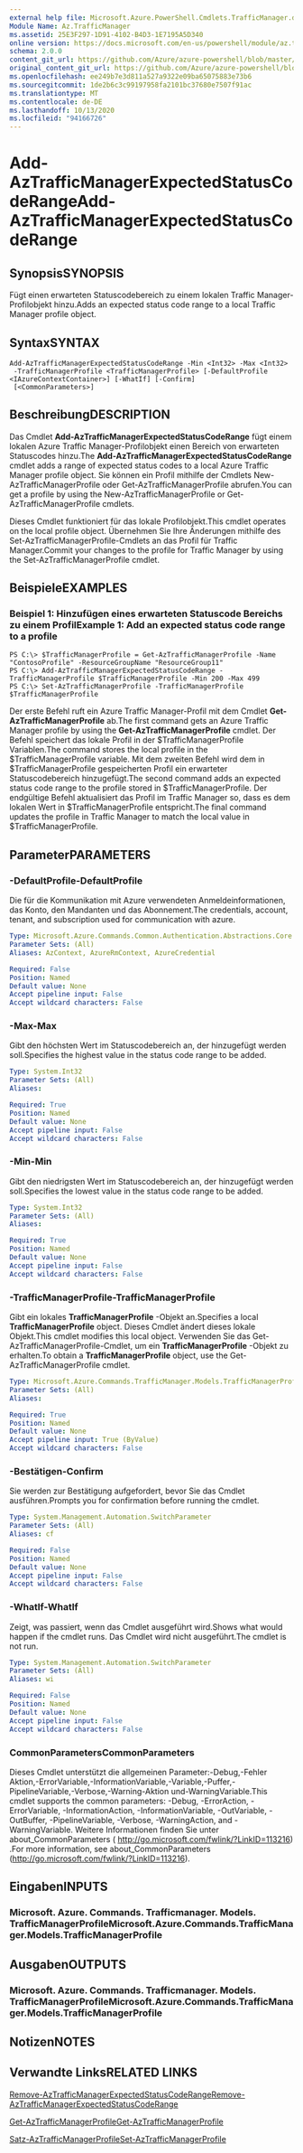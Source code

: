 ```yaml
---
external help file: Microsoft.Azure.PowerShell.Cmdlets.TrafficManager.dll-Help.xml
Module Name: Az.TrafficManager
ms.assetid: 25E3F297-1D91-4102-B4D3-1E7195A5D340
online version: https://docs.microsoft.com/en-us/powershell/module/az.trafficmanager/add-aztrafficmanagerexpectedstatuscoderange
schema: 2.0.0
content_git_url: https://github.com/Azure/azure-powershell/blob/master/src/TrafficManager/TrafficManager/help/Add-AzTrafficManagerExpectedStatusCodeRange.md
original_content_git_url: https://github.com/Azure/azure-powershell/blob/master/src/TrafficManager/TrafficManager/help/Add-AzTrafficManagerExpectedStatusCodeRange.md
ms.openlocfilehash: ee249b7e3d811a527a9322e09ba65075883e73b6
ms.sourcegitcommit: 1de2b6c3c99197958fa2101bc37680e7507f91ac
ms.translationtype: MT
ms.contentlocale: de-DE
ms.lasthandoff: 10/13/2020
ms.locfileid: "94166726"
---
```

# <span data-ttu-id="8df68-101">Add-AzTrafficManagerExpectedStatusCodeRange</span><span class="sxs-lookup"><span data-stu-id="8df68-101">Add-AzTrafficManagerExpectedStatusCodeRange</span></span>

## <span data-ttu-id="8df68-102">Synopsis</span><span class="sxs-lookup"><span data-stu-id="8df68-102">SYNOPSIS</span></span>
<span data-ttu-id="8df68-103">Fügt einen erwarteten Statuscodebereich zu einem lokalen Traffic Manager-Profilobjekt hinzu.</span><span class="sxs-lookup"><span data-stu-id="8df68-103">Adds an expected status code range to a local Traffic Manager profile object.</span></span>

## <span data-ttu-id="8df68-104">Syntax</span><span class="sxs-lookup"><span data-stu-id="8df68-104">SYNTAX</span></span>

```
Add-AzTrafficManagerExpectedStatusCodeRange -Min <Int32> -Max <Int32>
 -TrafficManagerProfile <TrafficManagerProfile> [-DefaultProfile <IAzureContextContainer>] [-WhatIf] [-Confirm]
 [<CommonParameters>]
```

## <span data-ttu-id="8df68-105">Beschreibung</span><span class="sxs-lookup"><span data-stu-id="8df68-105">DESCRIPTION</span></span>
<span data-ttu-id="8df68-106">Das Cmdlet **Add-AzTrafficManagerExpectedStatusCodeRange** fügt einem lokalen Azure Traffic Manager-Profilobjekt einen Bereich von erwarteten Statuscodes hinzu.</span><span class="sxs-lookup"><span data-stu-id="8df68-106">The **Add-AzTrafficManagerExpectedStatusCodeRange** cmdlet adds a range of expected status codes to a local Azure Traffic Manager profile object.</span></span>
<span data-ttu-id="8df68-107">Sie können ein Profil mithilfe der Cmdlets New-AzTrafficManagerProfile oder Get-AzTrafficManagerProfile abrufen.</span><span class="sxs-lookup"><span data-stu-id="8df68-107">You can get a profile by using the New-AzTrafficManagerProfile or Get-AzTrafficManagerProfile cmdlets.</span></span>

<span data-ttu-id="8df68-108">Dieses Cmdlet funktioniert für das lokale Profilobjekt.</span><span class="sxs-lookup"><span data-stu-id="8df68-108">This cmdlet operates on the local profile object.</span></span>
<span data-ttu-id="8df68-109">Übernehmen Sie Ihre Änderungen mithilfe des Set-AzTrafficManagerProfile-Cmdlets an das Profil für Traffic Manager.</span><span class="sxs-lookup"><span data-stu-id="8df68-109">Commit your changes to the profile for Traffic Manager by using the Set-AzTrafficManagerProfile cmdlet.</span></span>

## <span data-ttu-id="8df68-110">Beispiele</span><span class="sxs-lookup"><span data-stu-id="8df68-110">EXAMPLES</span></span>

### <span data-ttu-id="8df68-111">Beispiel 1: Hinzufügen eines erwarteten Statuscode Bereichs zu einem Profil</span><span class="sxs-lookup"><span data-stu-id="8df68-111">Example 1: Add an expected status code range to a profile</span></span>
```
PS C:\> $TrafficManagerProfile = Get-AzTrafficManagerProfile -Name "ContosoProfile" -ResourceGroupName "ResourceGroup11"
PS C:\> Add-AzTrafficManagerExpectedStatusCodeRange -TrafficManagerProfile $TrafficManagerProfile -Min 200 -Max 499
PS C:\> Set-AzTrafficManagerProfile -TrafficManagerProfile $TrafficManagerProfile
```

<span data-ttu-id="8df68-112">Der erste Befehl ruft ein Azure Traffic Manager-Profil mit dem Cmdlet **Get-AzTrafficManagerProfile** ab.</span><span class="sxs-lookup"><span data-stu-id="8df68-112">The first command gets an Azure Traffic Manager profile by using the **Get-AzTrafficManagerProfile** cmdlet.</span></span>
<span data-ttu-id="8df68-113">Der Befehl speichert das lokale Profil in der $TrafficManagerProfile Variablen.</span><span class="sxs-lookup"><span data-stu-id="8df68-113">The command stores the local profile in the $TrafficManagerProfile variable.</span></span>
<span data-ttu-id="8df68-114">Mit dem zweiten Befehl wird dem in $TrafficManagerProfile gespeicherten Profil ein erwarteter Statuscodebereich hinzugefügt.</span><span class="sxs-lookup"><span data-stu-id="8df68-114">The second command adds an expected status code range to the profile stored in $TrafficManagerProfile.</span></span>
<span data-ttu-id="8df68-115">Der endgültige Befehl aktualisiert das Profil im Traffic Manager so, dass es dem lokalen Wert in $TrafficManagerProfile entspricht.</span><span class="sxs-lookup"><span data-stu-id="8df68-115">The final command updates the profile in Traffic Manager to match the local value in $TrafficManagerProfile.</span></span>

## <span data-ttu-id="8df68-116">Parameter</span><span class="sxs-lookup"><span data-stu-id="8df68-116">PARAMETERS</span></span>

### <span data-ttu-id="8df68-117">-DefaultProfile</span><span class="sxs-lookup"><span data-stu-id="8df68-117">-DefaultProfile</span></span>
<span data-ttu-id="8df68-118">Die für die Kommunikation mit Azure verwendeten Anmeldeinformationen, das Konto, den Mandanten und das Abonnement.</span><span class="sxs-lookup"><span data-stu-id="8df68-118">The credentials, account, tenant, and subscription used for communication with azure.</span></span>

```yaml
Type: Microsoft.Azure.Commands.Common.Authentication.Abstractions.Core.IAzureContextContainer
Parameter Sets: (All)
Aliases: AzContext, AzureRmContext, AzureCredential

Required: False
Position: Named
Default value: None
Accept pipeline input: False
Accept wildcard characters: False
```

### <span data-ttu-id="8df68-119">-Max</span><span class="sxs-lookup"><span data-stu-id="8df68-119">-Max</span></span>
<span data-ttu-id="8df68-120">Gibt den höchsten Wert im Statuscodebereich an, der hinzugefügt werden soll.</span><span class="sxs-lookup"><span data-stu-id="8df68-120">Specifies the highest value in the status code range to be added.</span></span>

```yaml
Type: System.Int32
Parameter Sets: (All)
Aliases:

Required: True
Position: Named
Default value: None
Accept pipeline input: False
Accept wildcard characters: False
```

### <span data-ttu-id="8df68-121">-Min</span><span class="sxs-lookup"><span data-stu-id="8df68-121">-Min</span></span>
<span data-ttu-id="8df68-122">Gibt den niedrigsten Wert im Statuscodebereich an, der hinzugefügt werden soll.</span><span class="sxs-lookup"><span data-stu-id="8df68-122">Specifies the lowest value in the status code range to be added.</span></span>

```yaml
Type: System.Int32
Parameter Sets: (All)
Aliases:

Required: True
Position: Named
Default value: None
Accept pipeline input: False
Accept wildcard characters: False
```

### <span data-ttu-id="8df68-123">-TrafficManagerProfile</span><span class="sxs-lookup"><span data-stu-id="8df68-123">-TrafficManagerProfile</span></span>
<span data-ttu-id="8df68-124">Gibt ein lokales **TrafficManagerProfile** -Objekt an.</span><span class="sxs-lookup"><span data-stu-id="8df68-124">Specifies a local **TrafficManagerProfile** object.</span></span>
<span data-ttu-id="8df68-125">Dieses Cmdlet ändert dieses lokale Objekt.</span><span class="sxs-lookup"><span data-stu-id="8df68-125">This cmdlet modifies this local object.</span></span>
<span data-ttu-id="8df68-126">Verwenden Sie das Get-AzTrafficManagerProfile-Cmdlet, um ein **TrafficManagerProfile** -Objekt zu erhalten.</span><span class="sxs-lookup"><span data-stu-id="8df68-126">To obtain a **TrafficManagerProfile** object, use the Get-AzTrafficManagerProfile cmdlet.</span></span>

```yaml
Type: Microsoft.Azure.Commands.TrafficManager.Models.TrafficManagerProfile
Parameter Sets: (All)
Aliases:

Required: True
Position: Named
Default value: None
Accept pipeline input: True (ByValue)
Accept wildcard characters: False
```

### <span data-ttu-id="8df68-127">-Bestätigen</span><span class="sxs-lookup"><span data-stu-id="8df68-127">-Confirm</span></span>
<span data-ttu-id="8df68-128">Sie werden zur Bestätigung aufgefordert, bevor Sie das Cmdlet ausführen.</span><span class="sxs-lookup"><span data-stu-id="8df68-128">Prompts you for confirmation before running the cmdlet.</span></span>

```yaml
Type: System.Management.Automation.SwitchParameter
Parameter Sets: (All)
Aliases: cf

Required: False
Position: Named
Default value: None
Accept pipeline input: False
Accept wildcard characters: False
```

### <span data-ttu-id="8df68-129">-WhatIf</span><span class="sxs-lookup"><span data-stu-id="8df68-129">-WhatIf</span></span>
<span data-ttu-id="8df68-130">Zeigt, was passiert, wenn das Cmdlet ausgeführt wird.</span><span class="sxs-lookup"><span data-stu-id="8df68-130">Shows what would happen if the cmdlet runs.</span></span> <span data-ttu-id="8df68-131">Das Cmdlet wird nicht ausgeführt.</span><span class="sxs-lookup"><span data-stu-id="8df68-131">The cmdlet is not run.</span></span>

```yaml
Type: System.Management.Automation.SwitchParameter
Parameter Sets: (All)
Aliases: wi

Required: False
Position: Named
Default value: None
Accept pipeline input: False
Accept wildcard characters: False
```

### <span data-ttu-id="8df68-132">CommonParameters</span><span class="sxs-lookup"><span data-stu-id="8df68-132">CommonParameters</span></span>
<span data-ttu-id="8df68-133">Dieses Cmdlet unterstützt die allgemeinen Parameter:-Debug,-Fehler Aktion,-ErrorVariable,-InformationVariable,-Variable,-Puffer,-PipelineVariable,-Verbose,-Warning-Aktion und-WarningVariable.</span><span class="sxs-lookup"><span data-stu-id="8df68-133">This cmdlet supports the common parameters: -Debug, -ErrorAction, -ErrorVariable, -InformationAction, -InformationVariable, -OutVariable, -OutBuffer, -PipelineVariable, -Verbose, -WarningAction, and -WarningVariable.</span></span> <span data-ttu-id="8df68-134">Weitere Informationen finden Sie unter about_CommonParameters ( http://go.microsoft.com/fwlink/?LinkID=113216) .</span><span class="sxs-lookup"><span data-stu-id="8df68-134">For more information, see about_CommonParameters (http://go.microsoft.com/fwlink/?LinkID=113216).</span></span>

## <span data-ttu-id="8df68-135">Eingaben</span><span class="sxs-lookup"><span data-stu-id="8df68-135">INPUTS</span></span>

### <span data-ttu-id="8df68-136">Microsoft. Azure. Commands. Trafficmanager. Models. TrafficManagerProfile</span><span class="sxs-lookup"><span data-stu-id="8df68-136">Microsoft.Azure.Commands.TrafficManager.Models.TrafficManagerProfile</span></span>

## <span data-ttu-id="8df68-137">Ausgaben</span><span class="sxs-lookup"><span data-stu-id="8df68-137">OUTPUTS</span></span>

### <span data-ttu-id="8df68-138">Microsoft. Azure. Commands. Trafficmanager. Models. TrafficManagerProfile</span><span class="sxs-lookup"><span data-stu-id="8df68-138">Microsoft.Azure.Commands.TrafficManager.Models.TrafficManagerProfile</span></span>

## <span data-ttu-id="8df68-139">Notizen</span><span class="sxs-lookup"><span data-stu-id="8df68-139">NOTES</span></span>

## <span data-ttu-id="8df68-140">Verwandte Links</span><span class="sxs-lookup"><span data-stu-id="8df68-140">RELATED LINKS</span></span>

[<span data-ttu-id="8df68-141">Remove-AzTrafficManagerExpectedStatusCodeRange</span><span class="sxs-lookup"><span data-stu-id="8df68-141">Remove-AzTrafficManagerExpectedStatusCodeRange</span></span>](./Remove-AzTrafficManagerExpectedStatusCodeRange.md)

[<span data-ttu-id="8df68-142">Get-AzTrafficManagerProfile</span><span class="sxs-lookup"><span data-stu-id="8df68-142">Get-AzTrafficManagerProfile</span></span>](./Get-AzTrafficManagerProfile.md)

[<span data-ttu-id="8df68-143">Satz-AzTrafficManagerProfile</span><span class="sxs-lookup"><span data-stu-id="8df68-143">Set-AzTrafficManagerProfile</span></span>](./Set-AzTrafficManagerProfile.md)
